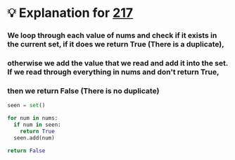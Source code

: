 # 💡 Explanation for [217](https://leetcode.com/problems/contains-duplicate/)
### We loop through each value of nums and check if it exists in the current set, if it does we return True (There is a duplicate),
### otherwise we add the value that we read and add it into the set. If we read through everything in nums and don't return True,
### then we return False (There is no duplicate)
```python
seen = set()

for num in nums:
  if num in seen:
    return True
  seen.add(num)

return False
```